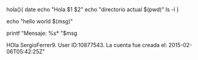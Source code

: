 hola(){
    date
    echo "Hola $1 $2"
    echo "directorio actual $(pwd)"
    ls -l
}

echo "hello world $(msg)"

printf "Mensaje: %s* "$msg

HOla SergioFerrer9. User ID:10877543. La cuenta fue creada el: 2015-02-06T05:42:25Z"